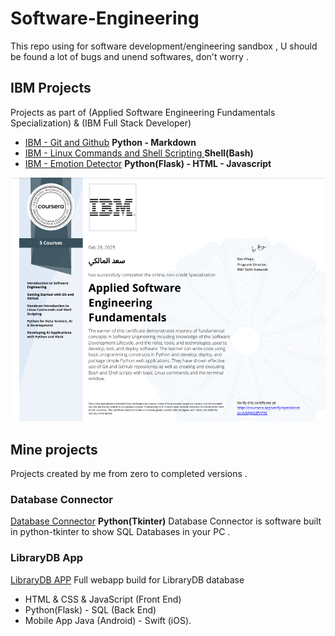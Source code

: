 # Software-Engineering
This repo using for software development/engineering sandbox , U should be found a lot of bugs and unend softwares, don't worry .

## IBM Projects
Projects as part of (Applied Software Engineering Fundamentals Specialization) & (IBM Full Stack Developer)
- [IBM - Git and Github](https://github.com/Saad711T/IBM-Git-and-Github) **Python - Markdown**
- [IBM - Linux Commands and Shell Scripting ](https://github.com/Saad711T/IBM-Linux-Commands-and-Shell-Scripting) **Shell(Bash)**
- [IBM - Emotion Detector](https://github.com/Saad711T/IBM-EmotionDetector) **Python(Flask) - HTML - Javascript**

![Certificate](IBMASEF.png)

## Mine projects
Projects created by me from zero to completed versions .
### Database Connector
[Database Connector](https://github.com/Saad711T/DatabaseConnector) **Python(Tkinter)**
Database Connector is software built in python-tkinter to show SQL Databases in your PC .
### LibraryDB App
[LibraryDB APP](https://github.com/Saad711T/LibraryAPP)
Full webapp build for LibraryDB database
- HTML & CSS & JavaScript (Front End)
- Python(Flask) - SQL (Back End)
- Mobile App Java (Android) - Swift (iOS).
